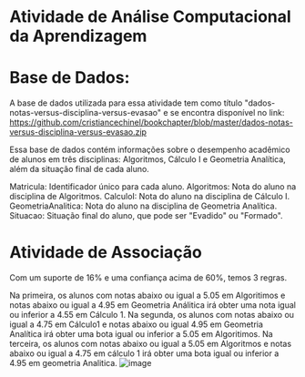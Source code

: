 # Atividade de Análise Computacional da Aprendizagem

# Base de Dados:
A base de dados utilizada para essa atividade tem como título "dados-notas-versus-disciplina-versus-evasao" e se encontra disponível no link:
https://github.com/cristiancechinel/bookchapter/blob/master/dados-notas-versus-disciplina-versus-evasao.zip

Essa base de dados contém informações sobre o desempenho acadêmico de alunos em três disciplinas: Algoritmos, Cálculo I e Geometria Analítica, além da situação final de cada aluno.

Matricula: Identificador único para cada aluno.
Algoritmos: Nota do aluno na disciplina de Algoritmos.
CalculoI: Nota do aluno na disciplina de Cálculo I.
GeometriaAnalitica: Nota do aluno na disciplina de Geometria Analítica.
Situacao: Situação final do aluno, que pode ser "Evadido" ou "Formado". 

# Atividade de Associação

Com um suporte de 16% e uma confiança acima de 60%, temos 3 regras.

Na primeira, os alunos com notas abaixo ou igual a 5.05 em Algoritimos e notas abaixo ou igual a 4.95 em Geometria Análitica irá obter uma nota igual ou inferior a 4.55 em Cálculo 1.
Na segunda, os alunos com notas abaixo ou igual a 4.75 em Cálculo1 e notas abaixo ou igual 4.95 em Geometria Analítica irá obter uma bota igual ou inferior a 5.05 em Algoritimos.
Na terceira, os alunos com notas abaixo ou igual a 5.05 em Algoritmos e notas abaixo ou igual a 4.75 em cálculo 1 irá obter uma bota igual ou inferior a 4.95 em geometria Analitica.
![image](https://github.com/user-attachments/assets/ff5ad36e-443b-4009-b3d2-60507daeab68)
